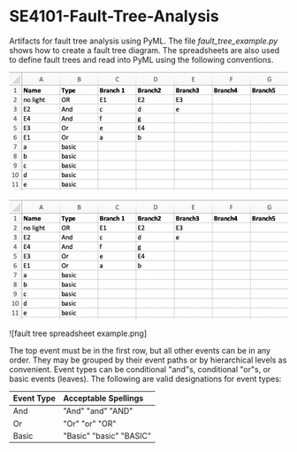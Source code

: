 # SE4101-Fault-Tree-Analysis

Artifacts for fault tree analysis using PyML.  The file _fault_tree_example.py_ shows how to create a fault tree diagram.  The spreadsheets are also used to define fault trees and read into PyML using the following conventions.

![Alt text](fault%20tree%20spreadsheet%20example.png)

![fault tree spreadsheet example](https://github.com/madachy/SE4101-Fault-Tree-Analysis/blob/main/fault%20tree%20spreadsheet%20example.png)


![fault tree spreadsheet example.png]

The top event must be in the first row, but all other events can be in any order.  They may be grouped by their event paths or by hierarchical levels as convenient.   Event types can be conditional "and"s, conditional "or"s, or basic events (leaves).  The following are valid designations for event types:

|Event Type | Acceptable Spellings |
|:-|:-|
|And | "And" "and" "AND" |
|Or | "Or" "or" "OR" |
|Basic | "Basic" "basic" "BASIC"
